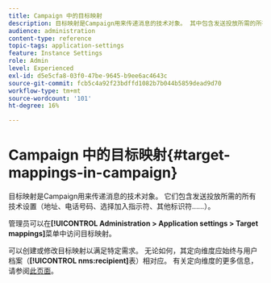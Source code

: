 ```yaml
---
title: Campaign 中的目标映射
description: 目标映射是Campaign用来传递消息的技术对象。 其中包含发送投放所需的所有技术设置。
audience: administration
content-type: reference
topic-tags: application-settings
feature: Instance Settings
role: Admin
level: Experienced
exl-id: d5e5cfa8-03f0-47be-9645-b9ee6ac4643c
source-git-commit: fcb5c4a92f23bdffd1082b7b044b5859dead9d70
workflow-type: tm+mt
source-wordcount: '101'
ht-degree: 16%

---
```


# Campaign 中的目标映射{#target-mappings-in-campaign}

目标映射是Campaign用来传递消息的技术对象。 它们包含发送投放所需的所有技术设置（地址、电话号码、选择加入指示符、其他标识符……）。

管理员可以在&#x200B;**[!UICONTROL Administration > Application settings > Target mappings]**&#x200B;菜单中访问目标映射。

可以创建或修改目标映射以满足特定需求。 无论如何，其定向维度应始终与用户档案（**[!UICONTROL nms:recipient]**&#x200B;表）相对应。 有关定向维度的更多信息，请参阅[此页面](../../automating/using/query.md#targeting-dimensions-and-resources)。
